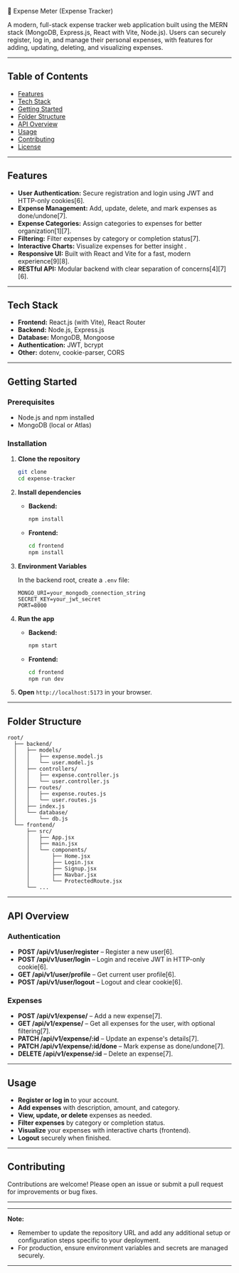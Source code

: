 💸 Expense Meter (Expense Tracker)

A modern, full-stack expense tracker web application built using the MERN stack (MongoDB, Express.js, React with Vite, Node.js). Users can securely register, log in, and manage their personal expenses, with features for adding, updating, deleting, and visualizing expenses.

---

## Table of Contents

- [Features](#features)
- [Tech Stack](#tech-stack)
- [Getting Started](#getting-started)
- [Folder Structure](#folder-structure)
- [API Overview](#api-overview)
- [Usage](#usage)
- [Contributing](#contributing)
- [License](#license)

---

## Features

- **User Authentication:** Secure registration and login using JWT and HTTP-only cookies[6].
- **Expense Management:** Add, update, delete, and mark expenses as done/undone[7].
- **Expense Categories:** Assign categories to expenses for better organization[1][7].
- **Filtering:** Filter expenses by category or completion status[7].
- **Interactive Charts:** Visualize expenses for better insight .
- **Responsive UI:** Built with React and Vite for a fast, modern experience[9][8].
- **RESTful API:** Modular backend with clear separation of concerns[4][7][6].

---

## Tech Stack

- **Frontend:** React.js (with Vite), React Router
- **Backend:** Node.js, Express.js
- **Database:** MongoDB, Mongoose
- **Authentication:** JWT, bcrypt
- **Other:** dotenv, cookie-parser, CORS

---

## Getting Started

### Prerequisites

- Node.js and npm installed
- MongoDB (local or Atlas)

### Installation

1. **Clone the repository**
   ```bash
   git clone 
   cd expense-tracker
   ```

2. **Install dependencies**

   - **Backend:**
     ```bash
     npm install
     ```
   - **Frontend:**
     ```bash
     cd frontend
     npm install
     ```

3. **Environment Variables**

   In the backend root, create a `.env` file:
   ```
   MONGO_URI=your_mongodb_connection_string
   SECRET_KEY=your_jwt_secret
   PORT=8000
   ```

4. **Run the app**

   - **Backend:**
     ```bash
     npm start
     ```
   - **Frontend:**
     ```bash
     cd frontend
     npm run dev
     ```

5. **Open** `http://localhost:5173` in your browser.

---

## Folder Structure

```
root/
  ├── backend/
  │   ├── models/
  │   │   ├── expense.model.js
  │   │   └── user.model.js
  │   ├── controllers/
  │   │   ├── expense.controller.js
  │   │   └── user.controller.js
  │   ├── routes/
  │   │   ├── expense.routes.js
  │   │   └── user.routes.js
  │   ├── index.js
  │   └── database/
  │       └── db.js
  └── frontend/
      ├── src/
      │   ├── App.jsx
      │   ├── main.jsx
      │   └── components/
      │       ├── Home.jsx
      │       ├── Login.jsx
      │       ├── Signup.jsx
      │       ├── Navbar.jsx
      │       └── ProtectedRoute.jsx
      └── ...
```

---

## API Overview

### Authentication

- **POST /api/v1/user/register** – Register a new user[6].
- **POST /api/v1/user/login** – Login and receive JWT in HTTP-only cookie[6].
- **GET /api/v1/user/profile** – Get current user profile[6].
- **POST /api/v1/user/logout** – Logout and clear cookie[6].

### Expenses

- **POST /api/v1/expense/** – Add a new expense[7].
- **GET /api/v1/expense/** – Get all expenses for the user, with optional filtering[7].
- **PATCH /api/v1/expense/:id** – Update an expense's details[7].
- **PATCH /api/v1/expense/:id/done** – Mark expense as done/undone[7].
- **DELETE /api/v1/expense/:id** – Delete an expense[7].

---

## Usage

- **Register or log in** to your account.
- **Add expenses** with description, amount, and category.
- **View, update, or delete** expenses as needed.
- **Filter expenses** by category or completion status.
- **Visualize** your expenses with interactive charts (frontend).
- **Logout** securely when finished.

---

## Contributing

Contributions are welcome! Please open an issue or submit a pull request for improvements or bug fixes.

---

---

**Note:**  
- Remember to update the repository URL and add any additional setup or configuration steps specific to your deployment.
- For production, ensure environment variables and secrets are managed securely.

---



